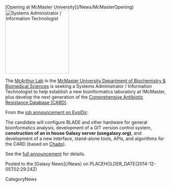 <div class='newsItemHeader'>[Opening at McMaster University](/News/McMasterOpening)</div>

<div class='right'><a href='http://bit.ly/11WryeP'><img src='/Images/Logos/McMasterULogo.jpg' alt='Systems Administrator / Information Technologist' width="200" /></a></div>

The [McArthur Lab](http://mcarthurbioinformatics.ca/) in the [McMaster University Department of Biochemistry & Biomedical Sciences](http://fhs.mcmaster.ca/biochem/) is seeking a Systems Administrator / Information Technologist to help establish a new bioinformatics laboratory at !McMaster, plus develop the next generation of the [Comprehensive Antibiotic Resistance Database (CARD)](http://arpcard.mcmaster.ca/).

From the [job announcement on EvolDir](http://bit.ly/11WryeP):

 The candidate will configure BLADE and other hardware for general bioinformatics analysis, development of a GIT version control system, **construction of an in house Galaxy server (usegalaxy.org)**, and development of a new interface, stand-alone tools, APIs, and algorithms for the CARD (based on [Chado](http://gmod.org/wiki/Chado)). 

See the [full announcement](http://bit.ly/11WryeP) for details.

<div class='newsItemFooter'>Posted to the [Galaxy News](/News) on PLACEHOLDER_DATE(2014-12-05T02:29:24Z)</div>

CategoryNews
